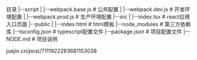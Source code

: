 目录
|--script
|   |--webpack.base.js # 公共配置
|   |--webpack.dev.js # 开发环境配置
|   |--webpack.prod.js # 生产环境配置
|--src
|   |--index.tsx # react应用入口页面
|--public
|   |--index.html # html模板
|--node_modules # 第三方依赖库
|--tsconfig.json # typescript配置文件
|--package.json # 项目配置文件
|--NODE.md # 项目说明


juejin.cn/post/7111922283681153038
